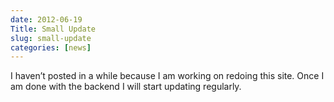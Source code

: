 ```yaml
---
date: 2012-06-19
Title: Small Update
slug: small-update
categories: [news]
---
```


I haven’t posted in a while because I am working on redoing this site. Once I am done with the backend I will start updating regularly.
